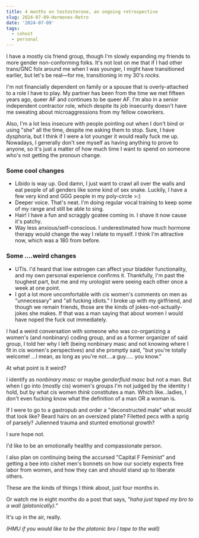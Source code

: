 ```yaml
---
title: 4 months on testosterone, an ongoing retrospective
slug: 2024-07-09-Hormones-Retro
date: '2024-07-09'
tags:
  - cohost
  - personal
---
```


I have a mostly cis friend group, though I'm slowly expanding my friends to more gender non-conforming folks. It's not lost on me that if I had other trans/GNC folx around me when I was younger, I might have transitioned earlier, but let's be real—for me, transitioning in my 30's _rocks._

I'm not financially dependent on family or a spouse that is overly-attached to a role I have to play. My partner has been from the time we met fifteen years ago, queer AF and continues to be queer AF. I'm also in a senior independent contractor role, which despite its job insecurity doesn't have me sweating about microaggressions from my fellow coworkers.

Also, I'm a lot less insecure with people pointing out when I don't bind or using "she" all the time, despite me asking them to stop. Sure, I have dysphoria, but I think if I were a lot younger it would really fuck me up. Nowadays, I generally don't see myself as having anything to prove to anyone, so it's just a matter of how much time I want to spend on someone who's not getting the pronoun change.

### Some cool changes

- Libido is way up. God damn, I just want to crawl all over the walls and eat people of all genders like some kind of sex snake. Luckily, I have a few very kind and GGG people in my poly-circle >:)
- Deeper voice. That's neat. I'm doing regular vocal training to keep some of my range and still be able to sing.
- Hair! I have a fun and scraggly goatee coming in. I shave it now cause it's patchy.
- Way less anxious/self-conscious. I underestimated how much hormone therapy would change the way I relate to myself. I think I'm attractive now, which was a 180 from before.

### Some ....weird changes

- UTIs. I'd heard that low estrogen can affect your bladder functionality, and my own personal experience confirms it. Thankfully, I'm past the toughest part, but me and my urologist were seeing each other once a week at one point.
- I got a lot more uncomfortable with cis women's comments on men as "unnecessary" and "all fucking idiots." I broke up with my girlfriend, and though we remain friends, those are the kinds of jokes-not-actually-jokes she makes. If that was a man saying that about women I would have noped the fuck out immediately.

I had a weird conversation with someone who was co-organizing a women's (and nonbinary) coding group, and as a former organizer of said group, I told her why I left (being nonbinary masc and not knowing where I fit in cis women's perspectives) and she promptly said, "but you're totally welcome! ...I mean, as long as you're not....a guy..... you know."

At what point is it weird?

I identify as _nonbinary masc_ or maybe _genderfluid masc_ but not a man. But when I go into (mostly cis) women's groups I'm not judged by the identity I hold, but by what cis women _think_ constitutes a man. Which like...ladies, I don't even fucking know what the definition of a man OR a woman is.

If I were to go to a gastropub and order a "deconstructed male" what would that look like? Beard hairs on an oversized plate? Filetted pecs with a sprig of parsely? Julienned trauma and stunted emotional growth?

I sure hope not.

I'd like to be an emotionally healthy and compassionate person.

I also plan on continuing being the accursed "Capital F Feminist" and getting a bee into cishet men's bonnets on how our society expects free labor from women, and how they can and should stand up to liberate others.

These are the kinds of things I think about, just four months in.

Or watch me in eight months do a post that says, _"haha just taped my bro to a wall (platonically)."_

It's up in the air, really.

_(HMU if you would like to be the platonic bro I tape to the wall)_
